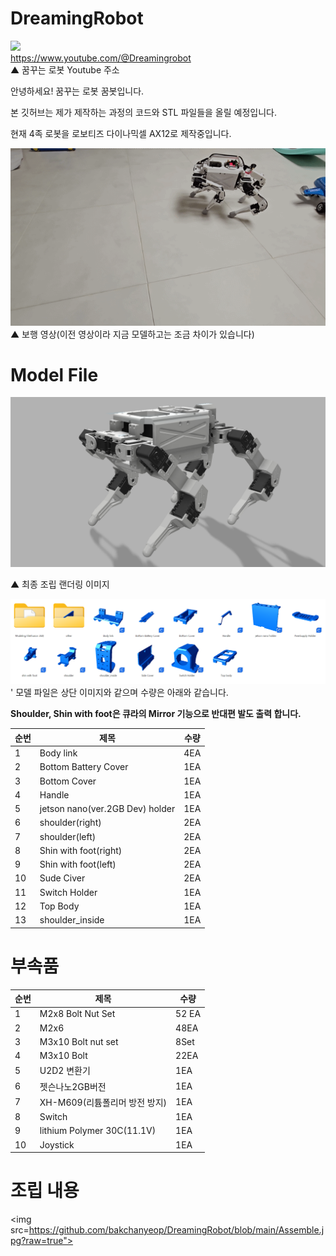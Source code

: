 # DreamingRobot

<a herf="https://www.youtube.com/@Dreamingrobot"><img src="https://yt3.googleusercontent.com/3_GgTi2AyLhmXnCCtM6Et65TZIBq_7glhN9eyZRxSW8B8b4SI2wtyn7dCEODoZDGRMpU8NEBdA=s176-c-k-c0x00ffffff-no-rj"></a><br>
https://www.youtube.com/@Dreamingrobot<br>
▲ 꿈꾸는 로봇 Youtube 주소



안녕하세요! 꿈꾸는 로봇 꿈봇입니다.

본 깃허브는 제가 제작하는 과정의 코드와 STL 파일들을 올릴 예정입니다.

현재 4족 로봇을 로보티즈 다이나믹셀 AX12로 제작중입니다.



<img src="quadrobot/Walk img.gif">
▲ 보행 영상(이전 영상이라 지금 모델하고는 조금 차이가 있습니다)


# Model File

<img src="https://github.com/bakchanyeop/DreamingRobot/blob/main/Randering_GBOT.png?raw=true">

▲ 최종 조립 랜더링 이미지


<img src="quadrobot/Model/All Image of Modeling.png">
' 모델 파일은 상단 이미지와 같으며 수량은 아래와 같습니다.

**Shoulder, Shin with foot은 큐라의 Mirror 기능으로 반대편 발도 출력 합니다.**

|순번|제목|수량|
|------|---|---|
|1|Body link|4EA|
|2|Bottom Battery Cover|1EA|
|3|Bottom Cover|1EA|
|4|Handle|1EA|
|5|jetson nano(ver.2GB Dev) holder|1EA|
|6|shoulder(right)|2EA|
|7|shoulder(left)|2EA|
|8|Shin with foot(right)|2EA|
|9|Shin with foot(left)|2EA|
|10|Sude Civer|2EA|
|11|Switch Holder|1EA|
|12|Top Body|1EA|
|13|shoulder_inside|1EA|

# 부속품

|순번|제목|수량|
|------|---|---|
|1|M2x8 Bolt Nut Set|52 EA|
|2|M2x6|48EA|
|3|M3x10 Bolt nut set|8Set|
|4|M3x10 Bolt|22EA|
|5|U2D2 변환기|1EA|
|6|젯슨나노2GB버전|1EA|
|7|XH-M609(리튬폴리머 방전 방지)|1EA|
|8|Switch|1EA|
|9|lithium Polymer 30C(11.1V)|1EA|
|10|Joystick|1EA|


# 조립 내용

<img src=https://github.com/bakchanyeop/DreamingRobot/blob/main/Assemble.jpg?raw=true">
